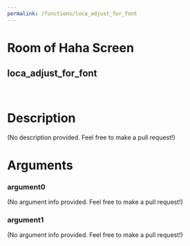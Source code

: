```yaml
---
permalink: /functions/loca_adjust_for_font
---
```

# Room of Haha Screen  
## loca_adjust_for_font  
&nbsp;  
# Description  
(No description provided. Feel free to make a pull request!) 
&nbsp;  
# Arguments
### argument0
(No argument info provided. Feel free to make a pull request!)
&nbsp;  
### argument1
(No argument info provided. Feel free to make a pull request!)
&nbsp;  


